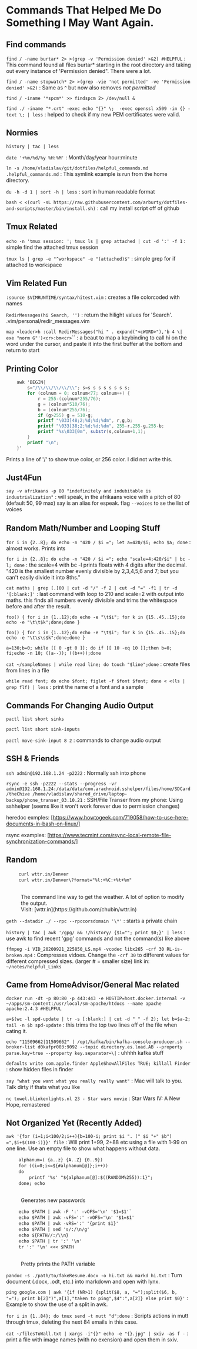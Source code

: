 # Commands That Helped Me Do Something I May Want Again.

## Find commands
`find / -name burtar* 2> >(grep -v 'Permission denied' >&2) #HELPFUL`
: This command found all files burtar\* starting in the root directory and taking out
every instance of 'Permission denied".  There were a lot.

`find / -name stopwatch* 2> >(grep -vie 'not permitted' -ve 'Permission denied' >&2)`
: Same as ^ but now also removes *not permitted*

`find / -iname '*spcm*' >> findspcm 2> /dev/null &`

`find ./ -iname "*.crt" -exec echo "{}" \;  -exec openssl x509 -in {} -text \; | less`
: helped to check if my new PEM certificates were valid.

## Normies
`history | tac | less`

`date '+%m/%d/%y %H:%M'`
: Month/day/year hour:minute

`ln -s /home/vladislav/git/dotfiles/helpful_commands.md .helpful_commands.md`
: This symlink example is run from the home directory.

`du -h -d 1 | sort -h | less`
: sort in human readable format

`bash < <(curl -sL https://raw.githubusercontent.com/arburty/dotfiles-and-scripts/master/bin/install.sh)`
: call my install script off of github

## Tmux Related
`echo -n 'tmux session: '; tmux ls | grep attached | cut -d ':' -f 1`
: simple find the attached tmux session

`tmux ls | grep -e "^workspace" -e "(attached)$"`
: simple grep for if attached to workspace

## Vim Related Fun
`:source $VIMRUNTIME/syntax/hitest.vim`
: creates a file colorcoded with names

`RedirMessages(hi Search, '')`
: return the hilight values for 'Search'.
.vim/personal/redir_messages.vim

`map <leader>h :call RedirMessages("hi " . expand("<cWORD>"),'b 4 \| exe "norm G"')<cr>:bm<cr>`\``
: a beaut to map a keybinding to call hi on the word under the cursor, and paste it into
the first buffer at the bottom and return to start

## Printing Color
```awk
    awk 'BEGIN{
        s="/\\/\\/\\/\\/\\"; s=s s s s s s s s;
        for (colnum = 0; colnum<77; colnum++) {
            r = 255-(colnum*255/76);
            g = (colnum*510/76);
            b = (colnum*255/76);
            if (g>255) g = 510-g;
            printf "\033[48;2;%d;%d;%dm", r,g,b;
            printf "\033[38;2;%d;%d;%dm", 255-r,255-g,255-b;
            printf "%s\033[0m", substr(s,colnum+1,1);
        }
        printf "\n";
    }'
```
Prints a line of '/\' to show true color, or 256 color.  I did not write this.

## Just4Fun
`say -v afrikaans -p 80 "indefinitely and indubitable is industrialization"`
: will speak, in the afrikaans voice with a pitch of 80 (default 50, 99 max)
    say is an alias for espeak. flag `--voices` to se the list of voices

## Random Math/Number and Looping Stuff
`for i in {2..8}; do echo -n "420 / $i ="; let a=420/$i; echo $a; done`
: almost works. Prints ints

`for i in {2..8}; do echo -n "420 / $i ="; echo "scale=4;420/$i" | bc -l; done`
: the scale=4 with bc -l prints floats with 4 digits after the decimal.
    "420 is the smallest number evenly divisible by 2,3,4,5,6 and 7;
    but you can't easily divide it into 8ths."

`cat maths | grep [.]00 | cut -d "/" -f 2 | cut -d "=" -f1 | tr -d '[:blank:]'`
: last command with loop to 210 and scale=2 with output into maths.
    this finds all numbers evenly divisible and trims the whitespace before and after the result.

`foo() { for i in {1..12};do echo -e "\t$i"; for k in {15..45..15};do echo -e "\t\t$k";done;done }`

`foo() { for i in {1..12};do echo -e "\t$i"; for k in {15..45..15};do echo -e "\t\s\s$k";done;done }`

`a=130;b=0; while [[ 0 -gt 0 ]]; do if [[ 10 -eq 10 ]];then b=0; fi;echo -n 10; ((a--)); ((b++));done`

`cat ~/sampleNames | while read line; do touch "$line";done`
: create files from lines in a file

`while read font; do echo $font; figlet -f $font $font; done < <(ls | grep flf) | less`
: print the name of a font and a sample

## Commands For Changing Audio Output
`pactl list short sinks`

`pactl list short sink-inputs`

`pactl move-sink-input 8 2`
: commands to change audio output

## SSH & Friends

`ssh admin@192.168.1.24 -p2222`
: Normally ssh into phone

`rsync -e ssh -p2222 --stats --progress -vr admin@192.168.1.24:/data/data/com.arachnoid.sshelper/files/home/SDCard/theChive /home/vladislav/shared_drive/laptop-backup/phone_transer_03.10.21`
: SSH/File Transer from my phone: Using sshhelper 
(seems like it won't work forever due to permission changes)

heredoc exmples:
[https://www.howtogeek.com/719058/how-to-use-here-documents-in-bash-on-linux/]

rsync examples:
[https://www.tecmint.com/rsync-local-remote-file-synchronization-commands/]

## Random


<dl>
    <dt>
        <pre>
    <code>curl wttr.in/Denver</code></code>
    <code>curl wttr.in/Denver\?format="%l:+%C:+%t+%m"</code>
        </pre>
    </dt>
    <dd>The command line way to get the weather.  A lot of option to modify the output.<br>
    Visit: [wttr.in](https://github.com/chubin/wttr.in)
    </dd>
</dl>

`geth --datadir ./ --rpc --rpccorsdomain '\*'`
: starts a private chain

`history | tac | awk '/gpg/ && !/history/ {$1=""; print $0;}' | less`
: use awk to find recent 'gpg' commands and not the command(s) like above

`ffmpeg -i VID_20200921_225850_LS.mp4 -vcodec libx265 -crf 30 RL-is-broken.mp4`
: Compresses vidoes.  Change the `-crf 30` to different values for different compressed sizes.
(larger # = smaller size) link in: `~/notes/helpful_Links`

## Came from HomeAdvisor/General Mac related
`docker run -dt -p 80:80 -p 443:443 -e HOSTIP=host.docker.internal -v ~/apps/sm-content:/usr/local/sm-apache/htdocs --name apache apache:2.4.3 #HELPFUL`

`a=$(wc -l spd-update | tr -s [:blank:] | cut -d " " -f 2); let b=$a-2; tail -n $b spd-update`
: this trims the top two lines off of the file when cating it.


`echo "11509662|11509662" | /opt/kafka/bin/kafka-console-producer.sh --broker-list d0kafpr003:9092 --topic directory.es.load.AB --property parse.key=true --property key.separator=\|`
: uhhhh kafka stuff

`defaults write com.apple.finder AppleShowAllFiles TRUE; killall Finder`
: show hidden files in finder

`say "what you want what you really really want"`
: Mac will talk to you.  Talk dirty if thats what you like

`nc towel.blinkenlights.nl 23 - Star wars movie`
: Star Wars IV: A New Hope, remastered

## Not Organized Yet (Recently Added)
`awk '{for (i=1;i<100/2;i++){b=100-i; print $i ". (" $i "+" $b") =",$i+$(100-i)}}' file`
: Will print 1+99, 2+88 etc using a file with 1-99 on one line. Use an empty file to
show what happens without data.

<dl>
    <dt>
        <pre>
    <code>alphanum=( {a..z} {A..Z} {0..9})</code>
    <code>for ((i=0;i<=${#alphanum[@]};i++))</code>
    <code>do</code>
    <code>    printf '%s' "${alphanum[@]:$((RANDOM%255)):1}";</code>
    <code>done; echo</code>
        </pre>
    </dt>
    <dd>Generates new passwords
    </dd>
</dl>


<dl>
    <dt>
        <pre>
    <code>echo $PATH | awk -F ':' -vOFS='\n' '$1=$1'`</code></code>
    <code>echo $PATH | awk -vFS=':' -vOFS='\n' '$1=$1'</code>
    <code>echo $PATH | awk -vRS=':' '{print $1}'</code>
    <code>echo $PATH | sed 's/:/\n/g'</code>
    <code>echo ${PATH//:/\\n}</code>
    <code>echo $PATH | tr ':' '\n'</code>
    <code>tr ':' '\n' <<< $PATH</code>
        </pre>
    </dt>
    <dd>
    Pretty prints the PATH variable
    </dd>
</dl>

`pandoc -s ./path/to/fakeResume.docx -o hi.txt && markd hi.txt`
: Turn document (.docx, .odt, etc.) into markdown and open with lynx.

`ping google.com | awk '{if (NR>1) {split($8, a, "=");split($6, b, "="); print b[2]")",a[1],"taken to ping",$4":",a[2]} else print $0}'`
: Example to show the use of a split in awk.

`for i in {1..84}; do tmux send -t mutt "d";done`
: Scripts actions in mutt through tmux, deleting the next 84 emails in this case.

`cat ~/filesToWall.txt | xargs -i"{}" echo -e "{}.jpg" | sxiv -as f -`
: print a file with image names (with no exension) and open them in sxiv.
